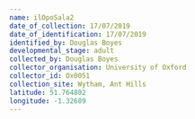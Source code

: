 ```yaml
---
name: ilOpoSala2
date_of_collection: 17/07/2019
date_of_identification: 17/07/2019
identified_by: Douglas Boyes
developmental_stage: adult
collected_by: Douglas Boyes
collector_organisation: University of Oxford
collector_id: Ox0051
collection_site: Wytham, Ant Hills
latitude: 51.764802
longitude: -1.32689
---
```

